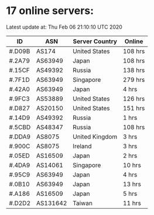 # 17 online servers:

Latest update at: Thu Feb 06 21:10:10 UTC 2020

| ID | ASN | Server Country | Online |
| -- | --- | -------------- | ------ |
| #.D09B | AS174 | United States | 108 hrs |
| #.2A79 | AS63949 | Japan | 108 hrs |
| #.15CF | AS49392 | Russia | 138 hrs |
| #.7F1D | AS63949 | Singapore | 279 hrs |
| #.42A0 | AS63949 | Japan | 4 hrs |
| #.9FC3 | AS53889 | United States | 126 hrs |
| #.D827 | AS20150 | United States | 151 hrs |
| #.14D9 | AS49392 | Russia | 1 hrs |
| #.5CBD | AS48347 | Russia | 108 hrs |
| #.DDA9 | AS8075 | United Kingdom | 3 hrs |
| #.900C | AS8075 | Ireland | 3 hrs |
| #.05ED | AS16509 | Japan | 2 hrs |
| #.4DA9 | AS14061 | Singapore | 10 hrs |
| #.95C9 | AS63949 | Japan | 4 hrs |
| #.0B10 | AS63949 | Japan | 13 hrs |
| #.A186 | AS16509 | Japan | 5 hrs |
| #.D2D2 | AS131642 | Taiwan | 11 hrs |

